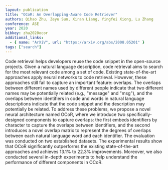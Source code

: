 ```yaml
---
layout: publication
title: "OCoR: An Overlapping-Aware Code Retriever"
authors: Qihao Zhu, Zeyu Sun, Xiran Liang, Yingfei Xiong, Lu Zhang
conference: ASE
year: 2020
bibkey: zhu2020ocor
additional_links:
  - { name: "ArXiV", url: "https://arxiv.org/abs/2008.05201" }
tags: ["search"]
---
```


Code retrieval helps developers reuse the code snippet in the open-source projects. Given a natural language description, code retrieval aims to search for the most relevant code among a set of code. Existing state-of-the-art approaches apply neural networks to code retrieval. However, these approaches still fail to capture an important feature: overlaps. The overlaps between different names used by different people indicate that two different names may be potentially related (e.g., "message" and "msg"), and the overlaps between identifiers in code and words in natural language descriptions indicate that the code snippet and the description may potentially be related. To address these problems, we propose a novel neural architecture named OCoR, where we introduce two specifically-designed components to capture overlaps: the first embeds identifiers by character to capture the overlaps between identifiers, and the second introduces a novel overlap matrix to represent the degrees of overlaps between each natural language word and each identifier.
The evaluation was conducted on two established datasets. The experimental results show that OCoR significantly outperforms the existing state-of-the-art approaches and achieves 13.1% to 22.3% improvements. Moreover, we also conducted several in-depth experiments to help understand the performance of different components in OCoR.
